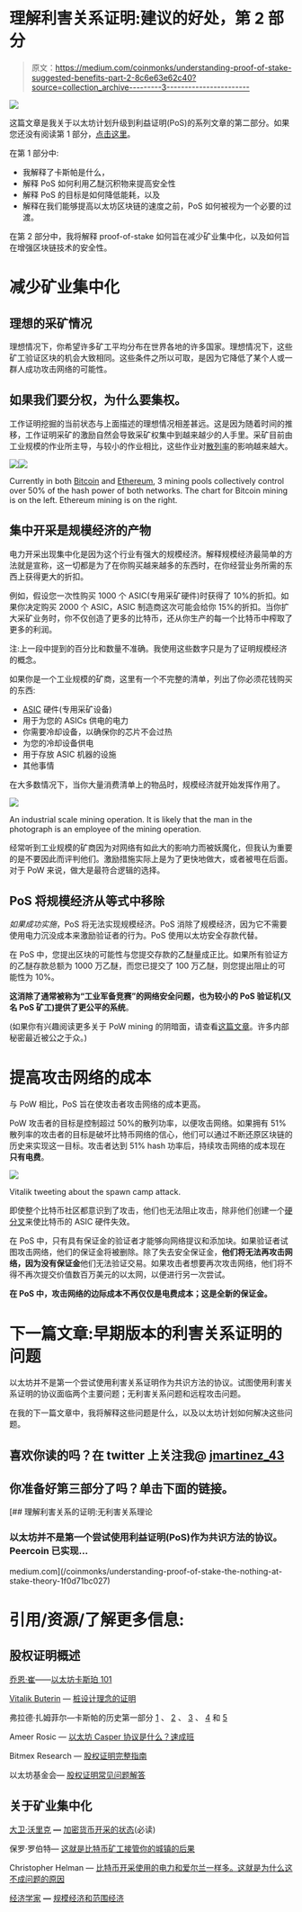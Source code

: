 # 理解利害关系证明:建议的好处，第 2 部分

> 原文：<https://medium.com/coinmonks/understanding-proof-of-stake-suggested-benefits-part-2-8c6e63e62c40?source=collection_archive---------3----------------------->

![](img/a0cb8ce4a649764757be05230ac4c456.png)

这篇文章是我关于以太坊计划升级到利益证明(PoS)的系列文章的第二部分。如果您还没有阅读第 1 部分，[点击这里](/@julianrmartinez43/understanding-proof-of-stake-suggested-benefits-part-1-a0d97546e6c9)。

在第 1 部分中:

*   我解释了卡斯帕是什么，
*   解释 PoS 如何利用乙醚沉积物来提高安全性
*   解释 PoS 的目标是如何降低能耗，以及
*   解释在我们能够提高以太坊区块链的速度之前，PoS 如何被视为一个必要的过渡。

在第 2 部分中，我将解释 proof-of-stake 如何旨在减少矿业集中化，以及如何旨在增强区块链技术的安全性。

# **减少矿业集中化**

## **理想的采矿情况**

理想情况下，你希望许多矿工平均分布在世界各地的许多国家。理想情况下，这些矿工验证区块的机会大致相同。这些条件之所以可取，是因为它降低了某个人或一群人成功攻击网络的可能性。

## 如果我们要分权，为什么要集权。

工作证明挖掘的当前状态与上面描述的理想情况相差甚远。这是因为随着时间的推移，工作证明采矿的激励自然会导致采矿权集中到越来越少的人手里。采矿目前由工业规模的作业所主导，与较小的作业相比，这些作业对[散列率](https://coinsutra.com/hash-rate-or-hash-power/)的影响越来越大。

![](img/cf71a5d1f67e633fda09d828a3781023.png)![](img/073a04372b54c167983ded04f47586f8.png)

Currently in both [Bitcoin](https://blockchain.info/pools) and [Ethereum](https://www.etherchain.org/charts/topMiners), 3 mining pools collectively control over 50% of the hash power of both networks. The chart for Bitcoin mining is on the left. Ethereum mining is on the right.

## **集中开采是规模经济的产物**

电力开采出现集中化是因为这个行业有强大的规模经济。解释规模经济最简单的方法就是宣称，这一切都是为了在你购买越来越多的东西时，在你经营业务所需的东西上获得更大的折扣。

例如，假设您一次性购买 1000 个 ASIC(专用采矿硬件)时获得了 10%的折扣。如果你决定购买 2000 个 ASIC，ASIC 制造商这次可能会给你 15%的折扣。当你扩大采矿业务时，你不仅创造了更多的比特币，还从你生产的每一个比特币中榨取了更多的利润。

注:上一段中提到的百分比和数量不准确。我使用这些数字只是为了证明规模经济的概念。

如果你是一个工业规模的矿商，这里有一个不完整的清单，列出了你必须花钱购买的东西:

*   [ASIC](https://www.digitaltrends.com/computing/what-is-an-asic-miner/) 硬件(专用采矿设备)
*   用于为您的 ASICs 供电的电力
*   你需要冷却设备，以确保你的芯片不会过热
*   为您的冷却设备供电
*   用于存放 ASIC 机器的设施
*   其他事情

在大多数情况下，当你大量消费清单上的物品时，规模经济就开始发挥作用了。

![](img/acd7308062e170e171566954d8a122ac.png)

An industrial scale mining operation. It is likely that the man in the photograph is an employee of the mining operation.

经常听到工业规模的矿商因为对网络有如此大的影响力而被妖魔化，但我认为重要的是不要因此而评判他们。激励措施实际上是为了更快地做大，或者被甩在后面。对于 PoW 来说，做大是最符合逻辑的选择。

## **PoS 将规模经济从等式中移除**

*如果成功实施*，PoS 将无法实现规模经济。PoS 消除了规模经济，因为它不需要使用电力沉没成本来激励验证者的行为。PoS 使用以太坊安全存款代替。

在 PoS 中，您提出区块的可能性与您提交存款的乙醚量成正比。如果所有验证方的乙醚存款总额为 1000 万乙醚，而您已提交了 100 万乙醚，则您提出阻止的可能性为 10%。

**这消除了通常被称为“工业军备竞赛”的网络安全问题，也为较小的 PoS 验证机(又名 PoS 矿工)提供了更公平的系统**。

(如果你有兴趣阅读更多关于 PoW mining 的阴暗面，请查看[这篇文章](https://blog.sia.tech/the-state-of-cryptocurrency-mining-538004a37f9b)。许多内部秘密最近被公之于众。)

# **提高攻击网络的成本**

与 PoW 相比，PoS 旨在使攻击者攻击网络的成本更高。

PoW 攻击者的目标是控制超过 50%的散列功率，以便攻击网络。如果拥有 51%散列率的攻击者的目标是破坏比特币网络的信心，他们可以通过不断还原区块链的历史来实现这一目标。攻击者达到 51% hash 功率后，持续攻击网络的成本现在**只有电费**。

![](img/c3e92f12972dc91bf88f561a1817a460.png)

Vitalik tweeting about the spawn camp attack.

即使整个比特币社区都意识到了攻击，他们也无法阻止攻击，除非他们创建一个[硬分叉](https://cointelegraph.com/bitcoin-cash-for-beginners/what-is-hard-fork#what-is-a-soft-fork)来使比特币的 ASIC 硬件失效。

在 PoS 中，只有具有保证金的验证者才能够向网络提议和添加块。如果验证者试图攻击网络，他们的保证金将被删除。除了失去安全保证金，**他们将无法再攻击网络，因为没有保证金**他们无法验证交易。如果攻击者想要再次攻击网络，他们将不得不再次提交价值数百万美元的以太网，以便进行另一次尝试。

**在 PoS 中，攻击网络的边际成本不再仅仅是电费成本；这是全新的保证金。**

# **下一篇文章:早期版本的利害关系证明的问题**

以太坊并不是第一个尝试使用利害关系证明作为共识方法的协议。试图使用利害关系证明的协议面临两个主要问题；无利害关系问题和远程攻击问题。

在我的下一篇文章中，我将解释这些问题是什么，以及以太坊计划如何解决这些问题。

## 喜欢你读的吗？在 twitter 上关注我@ [jmartinez_43](https://twitter.com/jmartinez_43)

## 你准备好第三部分了吗？单击下面的链接。

[](/coinmonks/understanding-proof-of-stake-the-nothing-at-stake-theory-1f0d71bc027) [## 理解利害关系的证明:无利害关系理论

### 以太坊并不是第一个尝试使用利益证明(PoS)作为共识方法的协议。Peercoin 已实现…

medium.com](/coinmonks/understanding-proof-of-stake-the-nothing-at-stake-theory-1f0d71bc027) 

# 引用/资源/了解更多信息:

## **股权证明概述**

[乔恩·崔](/@jonchoi?source=post_header_lockup)——[以太坊卡斯珀 101](/@jonchoi/ethereum-casper-101-7a851a4f1eb0)

[Vitalik Buterin](/@VitalikButerin?source=post_header_lockup) — [桩设计理念的证明](/@VitalikButerin/a-proof-of-stake-design-philosophy-506585978d51)

弗拉德·扎姆菲尔—卡斯帕的历史第一部分 [1](/@Vlad_Zamfir/the-history-of-casper-part-1-59233819c9a9) 、 [2](https://blog.ethereum.org/2016/12/07/history-casper-chapter-2/) 、 [3](/@Vlad_Zamfir/the-history-of-casper-chapter-3-70fefb1182fc) 、 [4](/@Vlad_Zamfir/the-history-of-casper-chapter-4-3855638b5f0e) 和 [5](/@Vlad_Zamfir/the-history-of-casper-chapter-5-8652959cef58)

Ameer Rosic — [以太坊 Casper 协议是什么？速成班](https://blockgeeks.com/guides/ethereum-casper/)

Bitmex Research — [股权证明完整指南](https://blog.bitmex.com/complete-guide-to-proof-of-stake-ethereums-latest-proposal-vitalik-buterin-interview/)

以太坊基金会— [股权证明常见问题解答](https://github.com/ethereum/wiki/wiki/Proof-of-Stake-FAQ)

## **关于矿业集中化**

[大卫·沃里克](https://blog.sia.tech/@davidvorick) **—** [加密货币开采的状态](https://blog.sia.tech/the-state-of-cryptocurrency-mining-538004a37f9b)(必读)

保罗·罗伯特— [这就是比特币矿工接管你的城镇的后果](https://www.politico.com/magazine/story/2018/03/09/bitcoin-mining-energy-prices-smalltown-feature-217230)

Christopher Helman — [比特币开采使用的电力和爱尔兰一样多。这就是为什么这不成问题的原因](https://www.forbes.com/sites/christopherhelman/2018/01/16/bitcoin-mining-uses-as-much-power-as-ireland-and-why-thats-not-a-problem/#34b7d7f14589)

[经济学家](https://www.economist.com/) **—** [规模经济和范围经济](https://www.economist.com/node/12446567)